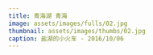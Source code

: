 ```yaml
---
title: 青海湖 青海
image: assets/images/fulls/02.jpg
thumbnail: assets/images/thumbs/02.jpg
caption: 盐湖的小火车 - 2016/10/06
---
```

